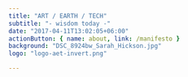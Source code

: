 ```yaml
---
title: "ART / EARTH / TECH"
subtitle: "- wisdom today -"
date: "2017-04-11T13:02:05+06:00"
actionButton: { name: about, link: /manifesto }
background: "DSC_8924bw_Sarah_Hickson.jpg"
logo: "logo-aet-invert.png"

---
```

